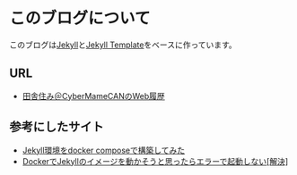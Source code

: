 # このブログについて

このブログは[Jekyll](ekyllrb.com)と[Jekyll Template](https://github.com/krisb/jekyll-template)をベースに作っています。

## URL
- [田舎住み＠CyberMameCANのWeb履歴](https://room.atbat.jp)

## 参考にしたサイト
- [Jekyll環境をdocker composeで構築してみた](https://zenn.dev/daikichidaze/articles/f499df5317335b)
- [DockerでJekyllのイメージを動かそうと思ったらエラーで起動しない[解決]](https://note.com/sistersatori/n/nf2e6660661df)

